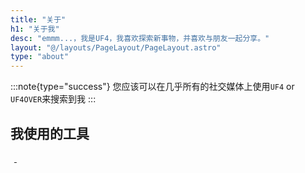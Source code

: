 ```yaml
---
title: "关于"
h1: "关于我"
desc: "emmm...，我是UF4，我喜欢探索新事物，并喜欢与朋友一起分享。"
layout: "@/layouts/PageLayout/PageLayout.astro"
type: "about"
---
```


:::note{type="success"}
您应该可以在几乎所有的社交媒体上使用`UF4` or `UF4OVER`来搜索到我
:::


## 我使用的工具

<div class="language-tool">
  <a href="https://www.python.org" target="_blank" rel="noopener nofollow"><Image width="1" height="1" src="/assets/images/lazy-loading.webp" data-vh-lz-src="https://img.shields.io/badge/Python-3776AB?style=for-the-badge&logo=python&logoColor=white" alt="Python" /></a>
  <a href="https://git-scm.com/" target="_blank" rel="noopener nofollow"><Image width="1" height="1" src="/assets/images/lazy-loading.webp" data-vh-lz-src="https://img.shields.io/badge/Git-F05032?style=for-the-badge&logo=git&logoColor=white" alt="Git" /> </a>
  <a href="https://github.com/" target="_blank" rel="noopener nofollow"><Image width="1" height="1" src="/assets/images/lazy-loading.webp" data-vh-lz-src="https://img.shields.io/badge/Github-634c54?style=for-the-badge&logo=Github&logoColor=white" alt="Git" /> </a>

</div>


<style>.enfj-dom{margin:1rem 0;position:relative;box-sizing:border-box;padding:1rem 2rem;display:flex;justify-content:space-between;width:100%;height:16rem;background:#fff;border:1px solid #e3e8f7;border-radius:12px;box-shadow:0 8px 16px -4px #2c2d300c;overflow:hidden;background:url("/assets/images/enfj.webp") no-repeat;background-size:8.8rem auto;background-position:right 2rem;transition:all .36s}.enfj-dom:hover{background-position:right 1.6rem}.enfj-dom>.text{display:flex;flex-direction:column;width:100%}.enfj-dom>.text>em,.enfj-dom>.text>span{padding:0;margin:0;font-size:2rem;cursor:default;line-height:2.6rem;font-style:normal}.enfj-dom>.text>span{font-weight:bold;color:#33a474}.enfj-dom>.text>a.more-enfj{margin-top:auto;color:#999 !important;font-size:.88rem !important;text-decoration:none !important}</style>

